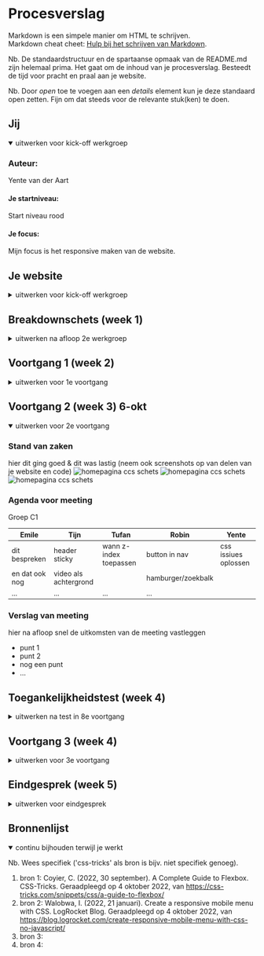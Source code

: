 # Procesverslag
Markdown is een simpele manier om HTML te schrijven.  
Markdown cheat cheet: [Hulp bij het schrijven van Markdown](https://github.com/adam-p/markdown-here/wiki/Markdown-Cheatsheet).

Nb. De standaardstructuur en de spartaanse opmaak van de README.md zijn helemaal prima. Het gaat om de inhoud van je procesverslag. Besteedt de tijd voor pracht en praal aan je website.

Nb. Door *open* toe te voegen aan een *details* element kun je deze standaard open zetten. Fijn om dat steeds voor de relevante stuk(ken) te doen.





## Jij

<details open>
<summary>uitwerken voor kick-off werkgroep</summary>

### Auteur:
Yente van der Aart

#### Je startniveau:
Start niveau rood

#### Je focus:
Mijn focus is het responsive maken van de website.
 
</details>





## Je website

<details sluit>
<summary>uitwerken voor kick-off werkgroep</summary>

### Je opdracht:
<a href="https://www.li.me/">Lime vehicles website</a>

#### Screenshot(s) van de eerste pagina (small screen): 
Homepagina 

<img src="images/FullLimeHomePageMobile.png" width="375px" alt="Lime homepagina"> 

#### Screenshot(s) van de tweede pagina (small screen):
Detailpagina 
<img src="images/FullLimeDetailPageMobile.png" width="375px" alt="Lime blogpagina">
</details>





## Breakdownschets (week 1)

<details sluit>
<summary>uitwerken na afloop 2e werkgroep</summary>

### de homepagina: 
<img src="images/breakdown-schets-homepagina-mobiel.png" width="375px" alt="breakdown van de homepagina">

### detailpagina: 
<img src="images/breakdown-schets-detailPagina-mobiel.png" width="375px" alt="breakdown van de blogpagina">

</details>





## Voortgang 1 (week 2)

<details sluit>
<summary>uitwerken voor 1e voortgang</summary>

### Stand van zaken
Lastige HTML bij menu toggle button
<img src="images/Schermafbeelding%202022-09-21%20om%2020.43.15.png" width="375px" alt="screenshot van menu toggle">
<img src="images/ScreenMenuToggleHtml.png" width="375px" alt="Html code van menu toggle">

### Agenda voor meeting 22 sept '22
Groep C1

| Emile             | Tijn                         | Tufan        | Robin            | Yente 
| ---               | ---                          | ---          | ---              | ---
| (14min)           | (14 min)                     | (14min)      | (14min)          | (14min)
| Code laten zien   | Breakdown schets controleren.| header       | breakdown        | Code laten zien + controleren
|                   |                              |              | articles         | 
|                   | 2 vragen over web.           |              |                  |

### Verslag van meeting
hier na afloop snel de uitkomsten van de meeting vastleggen

- punt 1
- punt 2
- nog een punt
- ...

</details>





## Voortgang 2 (week 3) 6-okt

<details open>
<summary>uitwerken voor 2e voortgang</summary>

### Stand van zaken
hier dit ging goed & dit was lastig (neem ook screenshots op van delen van je website en code)
<img src="images/2eDeelHomepagina" width="375px" alt="homepagina ccs schets">
<img src="images/3eDeelHomepagina" width="375px" alt="homepagina ccs schets">
<img src="images/4eDeelHomepagina" width="375px" alt="homepagina ccs schets">


### Agenda voor meeting
Groep C1

| Emile          | Tijn               | Tufan        | Robin               | Yente 
| ---            | ---                | ---          | ---                 | ---
| dit bespreken  | header sticky      | wann z-index toepassen    | button in nav       |css issiues oplossen
| en dat ook nog | video als achtergrond|              | hamburger/zoekbalk  |
| ...            | ...                | ...          | ...                 |


### Verslag van meeting
hier na afloop snel de uitkomsten van de meeting vastleggen

- punt 1
- punt 2
- nog een punt
- ...

</details>





## Toegankelijkheidstest (week 4)

<details sluit>
<summary>uitwerken na test in 8e voortgang</summary>

### Bevindingen
Lijst met je bevindingen die in de test naar voren kwamen:
<ol> 
<li>Bij veel zichts beperkingen waren de stukken tekst op de website te klein om te lezen.</li>
<li>Sommigen knoppen waren lastig te onderscheiden met de achtergrond.</li>
<li>De hover kleur is een te kleine verandering, om het verschil duidelijk te zien.</li>
<li>Er is geen darkmode op deze website</li>
</ol>

#### Te kleine tekst
Op te lossen door het vergroten van lettertype.

#### CTA slecht zichtbaar 
<img src="images/CTAhiding.png" alt="call to action verborgen in achtergrond image">

Op te lossen door de call to action button een kleur te geven.


#### Hover kleur te klein verschil 
<img src="images/HoverTinyDiffrence.png" alt="hover kleur is 1 tint donkerder">

Op te lossen door de huidige hover kleur te verplaatsen met een donker grijze hovekleur. 


#### Geen darkmode. 

Op te lossen door een darkmode toggle toe te voegen op de website.

</details>





## Voortgang 3 (week 4)

<details sluit>
<summary>uitwerken voor 3e voortgang</summary>

### Stand van zaken
hier dit ging goed & dit was lastig (neem ook screenshots op van delen van je website en code)


### Agenda voor meeting
Groep C1

| Emile          | Tijn               | Tufan        | Robin            | Yente 
| ---            | ---                | ---          | ---              | ---
| dit bespreken  | en dit             | en ik dit    | en dan ik dat    |
| en dat ook nog | dit als er tijd is | nog een punt | dit wil ik zeker |
| ...            | ...                | ...          | ...              |

### Verslag van meeting
hier na afloop snel de uitkomsten van de meeting vastleggen

- punt 1
- punt 2
- nog een punt
- ...

</details>





## Eindgesprek (week 5)

<details>
<summary>uitwerken voor eindgesprek</summary>

### Stand van zaken
hier dit ging goed & dit was lastig (neem ook screenshots op van delen van je website en code)

### Screenshot(s)

hier screenshot(s) van je eindresultaat

</details>





## Bronnenlijst

<details open>
<summary>continu bijhouden terwijl je werkt</summary>

Nb. Wees specifiek ('css-tricks' als bron is bijv. niet specifiek genoeg).

1. bron 1: Coyier, C. (2022, 30 september). A Complete Guide to Flexbox. CSS-Tricks. Geraadpleegd op 4 oktober 2022, van https://css-tricks.com/snippets/css/a-guide-to-flexbox/
2. bron 2: Walobwa, I. (2022, 21 januari). Create a responsive mobile menu with CSS. LogRocket Blog. Geraadpleegd op 4 oktober 2022, van https://blog.logrocket.com/create-responsive-mobile-menu-with-css-no-javascript/
3. bron 3:
4. bron 4:

</details>